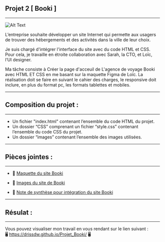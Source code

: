 
## Projet 2  [ Booki ]
------------------
![Alt Text](https://user.oc-static.com/upload/2022/06/20/16557256333819_FR_1155_P3_Banner-Booki.png)

L’entreprise souhaite développer un site Internet qui permette aux usagers de trouver des hébergements et des activités dans la ville de leur choix.

Je suis chargé d'intégrer l'interface du site avec du code HTML et CSS. Pour cela, je travaille en étroite collaboration avec Sarah, la CTO, et Loïc, l’UI designer.

Ma tâche consiste à Créer la page d'acceuil de L'agence de voyage Booki avec HTML ET CSS en me basant sur la maquette Figma de Loïc. 
La réalisation doit se faire en suivant le cahier des charges, le responsive doit inclure, en plus du format pc, les formats tablettes et mobiles.

--------------------

## Composition du projet :
--------------------
* Un fichier "index.html" contenant l’ensemble du code HTML du projet.
* Un dossier “CSS” comprenant un fichier “style.css” contenant l’ensemble du code CSS du projet.
*  Un dossier “images” contenant l’ensemble des images utilisées.
------------------------------
## Pièces jointes :
-----------------------------
* 🔎 [Maquette du site Booki](https://www.figma.com/file/aen32jonHhD7JnIEL2b3sE/Maquettes-Booki-(desktop%2C-mobile%2C-tablette)?node-id=3%3A0&t=qANwIVXnzdrNrcoH-0)

* 🔎 [Images du site de Booki](https://course.oc-static.com/projects/D%C3%A9veloppeur+Web/DWP_P3+HTML+CSS+Booki/Images+Booki.zip)

* 🔎 [Note de synthèse pour intégration du site Booki](https://course.oc-static.com/projects/D%C3%A9veloppeur+Web/IW_P3+HTML+CSS+Booki/Note+de+synthe%CC%80se+pour+inte%CC%81gration+du+site+Booki+(IW).pdf) 
---
## Résulat :
---
Vous pouvez visualiser mon travail en vous rendant sur le lien suivant :         
🖥️ https://drissdw.github.io/Projet_Booki/ 🖥️


